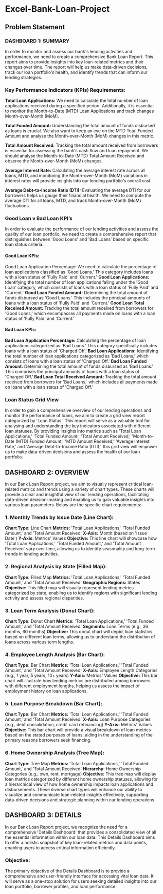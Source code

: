 # Excel-Bank-Loan-Project

## Problem Statement

### DASHBOARD 1: SUMMARY
In order to monitor and assess our bank's lending activities and performance, we need to create a comprehensive Bank Loan Report. This report aims to provide insights into key loan-related metrics and their changes over time. The report will help us make data-driven decisions, track our loan portfolio's health, and identify trends that can inform our lending strategies.

### Key Performance Indicators (KPIs) Requirements:
**Total Loan Applications:** We need to calculate the total number of loan applications received during a specified period. Additionally, it is essential to monitor the Month-to-Date (MTD) Loan Applications and track changes Month-over-Month (MoM).

**Total Funded Amount:** Understanding the total amount of funds disbursed as loans is crucial. We also want to keep an eye on the MTD Total Funded Amount and analyse the Month-over-Month (MoM) changes in this metric.

**Total Amount Received:** Tracking the total amount received from borrowers is essential for assessing the bank's cash flow and loan repayment. We should analyse the Month-to-Date (MTD) Total Amount Received and observe the Month-over-Month (MoM) changes.

**Average Interest Rate:** Calculating the average interest rate across all loans, MTD, and monitoring the Month-over-Month (MoM) variations in interest rates will provide insights into our lending portfolio's overall cost.

**Average Debt-to-Income Ratio (DTI):** Evaluating the average DTI for our borrowers helps us gauge their financial health. We need to compute the average DTI for all loans, MTD, and track Month-over-Month (MoM) fluctuations.

### Good Loan v Bad Loan KPI’s
In order to evaluate the performance of our lending activities and assess the quality of our loan portfolio, we need to create a comprehensive report that distinguishes between 'Good Loans' and 'Bad Loans' based on specific loan status criteria.

#### Good Loan KPIs:
Good Loan Application Percentage: We need to calculate the percentage of loan applications classified as 'Good Loans.' This category includes loans with a loan status of 'Fully Paid' and 'Current.'
**Good Loan Applications:** Identifying the total number of loan applications falling under the 'Good Loan' category, which consists of loans with a loan status of 'Fully Paid' and 'Current.'
**Good Loan Funded Amount:** Determining the total amount of funds disbursed as 'Good Loans.' This includes the principal amounts of loans with a loan status of 'Fully Paid' and 'Current.'
**Good Loan Total Received Amount:** Tracking the total amount received from borrowers for 'Good Loans,' which encompasses all payments made on loans with a loan status of 'Fully Paid' and 'Current.'

#### Bad Loan KPIs:
**Bad Loan Application Percentage:** Calculating the percentage of loan applications categorized as 'Bad Loans.' This category specifically includes loans with a loan status of 'Charged Off.'
**Bad Loan Applications:** Identifying the total number of loan applications categorized as 'Bad Loans,' which consists of loans with a loan status of 'Charged Off.'
**Bad Loan Funded Amount:** Determining the total amount of funds disbursed as 'Bad Loans.' This comprises the principal amounts of loans with a loan status of 'Charged Off.'
**Bad Loan Total Received Amount:** Tracking the total amount received from borrowers for 'Bad Loans,' which includes all payments made on loans with a loan status of 'Charged Off.'

### Loan Status Grid View
In order to gain a comprehensive overview of our lending operations and monitor the performance of loans, we aim to create a grid view report categorized by 'Loan Status.' This report will serve as a valuable tool for analysing and understanding the key indicators associated with different loan statuses. By providing insights into metrics such as 'Total Loan Applications,' 'Total Funded Amount,' 'Total Amount Received,' 'Month-to-Date (MTD) Funded Amount,' 'MTD Amount Received,' 'Average Interest Rate,' and 'Average Debt-to-Income Ratio (DTI),' this grid view will empower us to make data-driven decisions and assess the health of our loan portfolio.


## DASHBOARD 2: OVERVIEW
In our Bank Loan Report project, we aim to visually represent critical loan-related metrics and trends using a variety of chart types. These charts will provide a clear and insightful view of our lending operations, facilitating data-driven decision-making and enabling us to gain valuable insights into various loan parameters. Below are the specific chart requirements:
### 1. Monthly Trends by Issue Date (Line Chart):
**Chart Type:** Line Chart
**Metrics:** 'Total Loan Applications,' 'Total Funded Amount,' and 'Total Amount Received'
**X-Axis:** Month (based on 'Issue Date')
**Y-Axis:** Metrics' Values
**Objective:** This line chart will showcase how 'Total Loan Applications,' 'Total Funded Amount,' and 'Total Amount Received' vary over time, allowing us to identify seasonality and long-term trends in lending activities.

### 2. Regional Analysis by State (Filled Map):
**Chart Type:** Filled Map
**Metrics:** 'Total Loan Applications,' 'Total Funded Amount,' and 'Total Amount Received'
**Geographic Regions:** States
**Objective:** This filled map will visually represent lending metrics categorized by state, enabling us to identify regions with significant lending activity and assess regional disparities.

### 3. Loan Term Analysis (Donut Chart):
**Chart Type:** Donut Chart
**Metrics:** 'Total Loan Applications,' 'Total Funded Amount,' and 'Total Amount Received'
**Segments:** Loan Terms (e.g., 36 months, 60 months)
**Objective:** This donut chart will depict loan statistics based on different loan terms, allowing us to understand the distribution of loans across various term lengths.

### 4. Employee Length Analysis (Bar Chart):
**Chart Type:** Bar Chart
**Metrics:** 'Total Loan Applications,' 'Total Funded Amount,' and 'Total Amount Received'
**X-Axis:** Employee Length Categories (e.g., 1 year, 5 years, 10+ years)
**Y-Axis:** Metrics' Values
**Objective:** This bar chart will illustrate how lending metrics are distributed among borrowers with different employment lengths, helping us assess the impact of employment history on loan applications.

### 5. Loan Purpose Breakdown (Bar Chart):
**Chart Type:** Bar Chart
**Metrics:** 'Total Loan Applications,' 'Total Funded Amount,' and 'Total Amount Received'
**X-Axis:** Loan Purpose Categories (e.g., debt consolidation, credit card refinancing)
**Y-Axis:** Metrics' Values
**Objective:** This bar chart will provide a visual breakdown of loan metrics based on the stated purposes of loans, aiding in the understanding of the primary reasons borrowers seek financing.

### 6. Home Ownership Analysis (Tree Map):
**Chart Type:** Tree Map
**Metrics:** 'Total Loan Applications,' 'Total Funded Amount,' and 'Total Amount Received'
**Hierarchy:** Home Ownership Categories (e.g., own, rent, mortgage)
**Objective:** This tree map will display loan metrics categorized by different home ownership statuses, allowing for a hierarchical view of how home ownership impacts loan applications and disbursements.
These diverse chart types will enhance our ability to visualize and communicate loan-related insights effectively, supporting data-driven decisions and strategic planning within our lending operations.


## DASHBOARD 3: DETAILS
In our Bank Loan Report project, we recognize the need for a comprehensive 'Details Dashboard' that provides a consolidated view of all the essential information within our loan data. This Details Dashboard aims to offer a holistic snapshot of key loan-related metrics and data points, enabling users to access critical information efficiently.

### Objective:
The primary objective of the Details Dashboard is to provide a comprehensive and user-friendly interface for accessing vital loan data. It will serve as a one-stop solution for users seeking detailed insights into our loan portfolio, borrower profiles, and loan performance.
